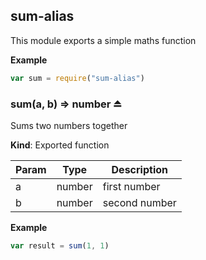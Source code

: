 ## sum-alias
This module exports a simple maths function

  
**Example**
```js
var sum = require("sum-alias")
```


### sum(a, b) ⇒ number ⏏
Sums two numbers together

**Kind**: Exported function  

| Param | Type   | Description   |
| ----- | ------ | ------------- |
| a     | number | first number  |
| b     | number | second number |


**Example**
```js
var result = sum(1, 1)
```


